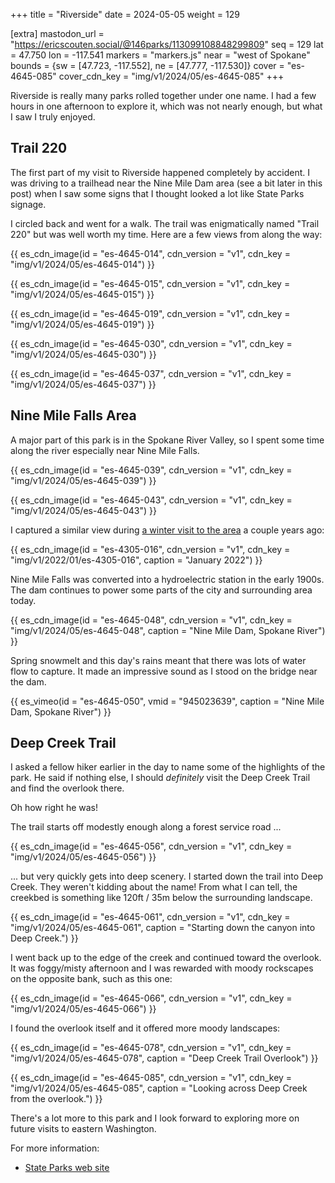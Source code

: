 +++
title = "Riverside"
date = 2024-05-05
weight = 129

[extra]
mastodon_url = "https://ericscouten.social/@146parks/113099108848299809"
seq = 129
lat = 47.750
lon = -117.541
markers = "markers.js"
near = "west of Spokane"
bounds = {sw = [47.723, -117.552], ne = [47.777, -117.530]}
cover = "es-4645-085"
cover_cdn_key = "img/v1/2024/05/es-4645-085"
+++

Riverside is really many parks rolled together under one name. I had a few hours in one afternoon to explore it, which was not nearly enough, but what I saw I truly enjoyed.

<!-- more -->

## Trail 220

The first part of my visit to Riverside happened completely by accident. I was driving to a trailhead near the Nine Mile Dam area (see a bit later in this post) when I saw some signs that I thought looked a lot like State Parks signage.

I circled back and went for a walk. The trail was enigmatically named "Trail 220" but was well worth my time. Here are a few views from along the way:

{{ es_cdn_image(id = "es-4645-014", cdn_version = "v1", cdn_key = "img/v1/2024/05/es-4645-014") }}

{{ es_cdn_image(id = "es-4645-015", cdn_version = "v1", cdn_key = "img/v1/2024/05/es-4645-015") }}

{{ es_cdn_image(id = "es-4645-019", cdn_version = "v1", cdn_key = "img/v1/2024/05/es-4645-019") }}

{{ es_cdn_image(id = "es-4645-030", cdn_version = "v1", cdn_key = "img/v1/2024/05/es-4645-030") }}

{{ es_cdn_image(id = "es-4645-037", cdn_version = "v1", cdn_key = "img/v1/2024/05/es-4645-037") }}

## Nine Mile Falls Area

A major part of this park is in the Spokane River Valley, so I spent some time along the river especially near Nine Mile Falls.

{{ es_cdn_image(id = "es-4645-039", cdn_version = "v1", cdn_key = "img/v1/2024/05/es-4645-039") }}

{{ es_cdn_image(id = "es-4645-043", cdn_version = "v1", cdn_key = "img/v1/2024/05/es-4645-043") }}

I captured a similar view during [a winter visit to the area](https://ericscouten.travel/2022/01-14-eastern-washington/) a couple years ago:

{{ es_cdn_image(id = "es-4305-016", cdn_version = "v1", cdn_key = "img/v1/2022/01/es-4305-016", caption = "January 2022") }}

Nine Mile Falls was converted into a hydroelectric station in the early 1900s. The dam continues to power some parts of the city and surrounding area today.

{{ es_cdn_image(id = "es-4645-048", cdn_version = "v1", cdn_key = "img/v1/2024/05/es-4645-048", caption = "Nine Mile Dam, Spokane River") }}

Spring snowmelt and this day's rains meant that there was lots of water flow to capture. It made an impressive sound as I stood on the bridge near the dam.

{{ es_vimeo(id = "es-4645-050", vmid = "945023639", caption = "Nine Mile Dam, Spokane River") }}

## Deep Creek Trail

I asked a fellow hiker earlier in the day to name some of the highlights of the park. He said if nothing else, I should _definitely_ visit the Deep Creek Trail and find the overlook there.

Oh how right he was!

The trail starts off modestly enough along a forest service road ...

{{ es_cdn_image(id = "es-4645-056", cdn_version = "v1", cdn_key = "img/v1/2024/05/es-4645-056") }}

... but very quickly gets into deep scenery. I started down the trail into Deep Creek. They weren't kidding about the name! From what I can tell, the creekbed is something like 120ft / 35m below the surrounding landscape.

{{ es_cdn_image(id = "es-4645-061", cdn_version = "v1", cdn_key = "img/v1/2024/05/es-4645-061", caption = "Starting down the canyon into Deep Creek.") }}

I went back up to the edge of the creek and continued toward the overlook. It was foggy/misty afternoon and I was rewarded with moody rockscapes on the opposite bank, such as this one:

{{ es_cdn_image(id = "es-4645-066", cdn_version = "v1", cdn_key = "img/v1/2024/05/es-4645-066") }}

I found the overlook itself and it offered more moody landscapes:

{{ es_cdn_image(id = "es-4645-078", cdn_version = "v1", cdn_key = "img/v1/2024/05/es-4645-078", caption = "Deep Creek Trail Overlook") }}

{{ es_cdn_image(id = "es-4645-085", cdn_version = "v1", cdn_key = "img/v1/2024/05/es-4645-085", caption = "Looking across Deep Creek from the overlook.") }}

There's a lot more to this park and I look forward to exploring more on future visits to eastern Washington.

For more information:

* [State Parks web site](https://parks.wa.gov/find-parks/state-parks/riverside-state-park)
